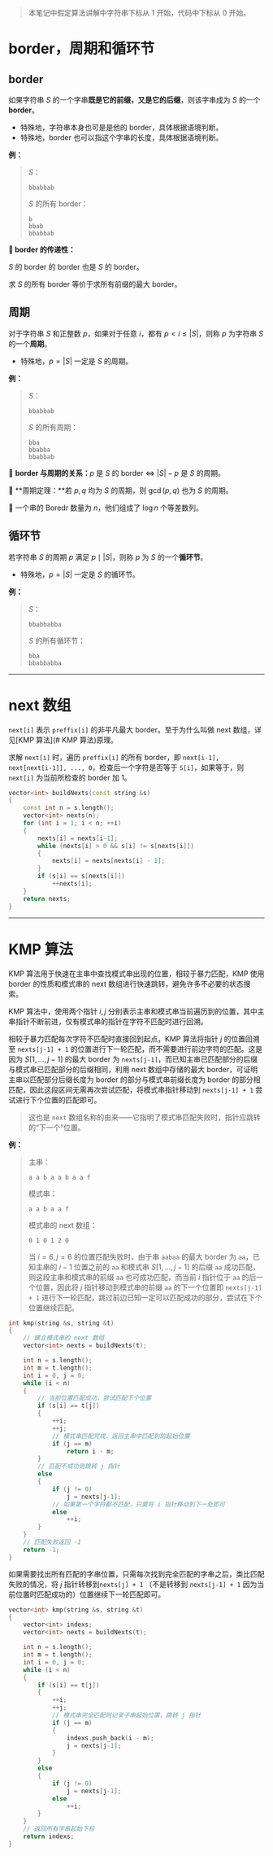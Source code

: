 > 本笔记中假定算法讲解中字符串下标从 $1$ 开始，代码中下标从 $0$ 开始。

# border，周期和循环节

## border

如果字符串 $S$ 的一个字串**既是它的前缀，又是它的后缀**，则该字串成为 $S$ 的一个 **border**。

* 特殊地，字符串本身也可是是他的 border，具体根据语境判断。
* 特殊地，border 也可以指这个字串的长度，具体根据语境判断。

**例：**

>$S$：
>
>```
>bbabbab
>```
>
>$S$ 的所有 border：
>
>```
>b
>bbab
>bbabbab
>```

**🧩 border 的传递性：**

$S$ 的 border 的 border 也是 $S$ 的 border。

求 $S$ 的所有 border 等价于求所有前缀的最大 border。

## 周期

对于字符串 $S$ 和正整数 $p$，如果对于任意 $i$，都有 $p \lt i \leq \lvert S \rvert$，则称 $p$ 为字符串 $S$ 的一个**周期**。

- 特殊地，$p = \lvert S \rvert$ 一定是 $S$ 的周期。

**例：**

> $S$：
>
> ```
> bbabbab
> ```
>
> $S$ 的所有周期：
>
> ```
> bba
> bbabba
> bbabbab
> ```

🧩 **border 与周期的关系：**$p$ 是 $S$ 的 border $\iff$ $\lvert S \rvert - p$ 是 $S$ 的周期。

🧩 **周期定理：**若 $p, q$ 均为 $S$ 的周期，则 $\gcd(p, q)$ 也为 $S$ 的周期。

🧩 一个串的 Boredr 数量为 $n$，他们组成了 $\log n$ 个等差数列。

## 循环节

若字符串 $S$ 的周期 $p$ 满足 $p \mid \lvert S \rvert$，则称 $p$ 为 $S$ 的一个**循环节**。

* 特殊地，$p = \lvert S \rvert$ 一定是 $S$ 的循环节。

**例：**

> $S$：
>
> ```
> bbabbabba
> ```
>
> $S$ 的所有循环节：
>
> ```
> bba
> bbabbabba
> ```

---

# next 数组

`next[i]` 表示 `preffix[i]` 的非平凡最大 border。至于为什么叫做 next 数组，详见[KMP 算法](# KMP 算法)原理。

求解 `next[i]` 时，遍历 `preffix[i]` 的所有 border，即 `next[i-1], next[next[i-1]], ..., 0`，检查后一个字符是否等于 `S[i]`，如果等于，则 `next[i]` 为当前所检查的 border 加 $1$。

```c++
vector<int> buildNexts(const string &s)
{
    const int n = s.length();
    vector<int> nexts(n);
    for (int i = 1; i < n; ++i)
    {
        nexts[i] = nexts[i-1];
        while (nexts[i] > 0 && s[i] != s[nexts[i]])
        {
            nexts[i] = nexts[nexts[i] - 1];
        }
        if (s[i] == s[nexts[i]])
            ++nexts[i];
    }
    return nexts;
}
```

---

# KMP 算法

KMP 算法用于快速在主串中查找模式串出现的位置，相较于暴力匹配，KMP 使用 border 的性质和模式串的 next 数组进行快速跳转，避免许多不必要的状态搜索。

KMP 算法中，使用两个指针 $i, j$ 分别表示主串和模式串当前遍历到的位置，其中主串指针不断前进，仅有模式串的指针在字符不匹配时进行回溯。

相较于暴力匹配每次字符不匹配时直接回到起点，KMP 算法将指针 $j$ 的位置回溯至 `nexts[j-1] + 1` 的位置进行下一轮匹配，而不需要进行前边字符的匹配。这是因为 $S[1, \dots , j-1]$ 的最大 border 为 `nexts[j-1]`，而已知主串已匹配部分的后缀与模式串已匹配部分的后缀相同，利用 next 数组中存储的最大 border，可证明主串以匹配部分后缀长度为 border 的部分与模式串前缀长度为 border 的部分相匹配，因此这段区间无需再次尝试匹配，将模式串指针移动到 `nexts[j-1] + 1` 尝试进行下个位置的匹配即可。

>这也是 `next` 数组名称的由来——它指明了模式串匹配失败时，指针应跳转的“下一个”位置。

**例：**

>主串：
>
>```
>a a b a a b a a f
>```
>
>模式串：
>
>```
>a a b a a f
>```
>
>模式串的 next 数组：
>
>```
>0 1 0 1 2 0
>```
>
>当 $i = 6, j = 6$ 的位置匹配失败时，由于串 `aabaa` 的最大 border 为 `aa`，已知主串的 $i-1$ 位置之前的 `aa` 和模式串 $S[1, \dots , j-1]$ 的后缀 `aa` 成功匹配，则这段主串和模式串的前缀 `aa` 也可成功匹配，而当前 $i$ 指针位于 `aa` 的后一个位置，因此将 $j$ 指针移动到模式串的前缀 `aa` 的下一个位置即 `nexts[j-1] + 1` 进行下一轮匹配，跳过前边已知一定可以匹配成功的部分，尝试在下个位置继续匹配。

```c++
int kmp(string &s, string &t)
{
	// 建立模式串的 next 数组
	vector<int> nexts = buildNexts(t);

	int n = s.length();
	int m = t.length();
	int i = 0, j = 0;
	while (i < n)
	{
		// 当前位置匹配成功，尝试匹配下个位置
		if (s[i] == t[j])
		{
			++i;
			++j;
			// 模式串匹配完成，返回主串中匹配到的起始位置
			if (j == m)
				return i - m;
		}
		// 匹配不成功则跳转 j 指针
		else
		{
			if (j != 0)
				j = nexts[j-1];
			// 如果第一个字符都不匹配，只需将 i 指针移动到下一处即可
			else
				++i;
		}
	}
	// 匹配失败返回 -1
	return -1;
}
```

如果需要找出所有匹配的字串位置，只需每次找到完全匹配的字串之后，类比匹配失败的情况，将 $j$ 指针转移到`nexts[j] + 1` （不是转移到 `nexts[j-1] + 1` 因为当前位置时匹配成功的）位置继续下一轮匹配即可。

```c++
vector<int> kmp(string &s, string &t)
{
	vector<int> indexs;
	vector<int> nexts = buildNexts(t);

	int n = s.length();
	int m = t.length();
	int i = 0, j = 0;
	while (i < n)
	{
		if (s[i] == t[j])
		{
			++i;
            ++j;
			// 模式串完全匹配则记录子串起始位置，跳转 j 指针
			if (j == m)
			{
				indexs.push_back(i - m);
				j = nexts[j-1];
			}
		}
		else
		{
			if (j != 0)
				j = nexts[j-1];
			else
				++i;
		}
	}
	// 返回所有字串起始下标
	return indexs;
}
```

